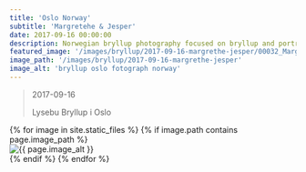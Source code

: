 ```yaml
---
title: 'Oslo Norway'
subtitle: 'Margretehe & Jesper'
date: 2017-09-16 00:00:00
description: Norwegian bryllup photography focused on bryllup and portrait photography. 
featured_image: '/images/bryllup/2017-09-16-margrethe-jesper/00032_Margrethe&Jesper_W_Oslo_Griffin_Photography.jpg'
image_path: '/images/bryllup/2017-09-16-margrethe-jesper'
image_alt: 'bryllup oslo fotograph norway'
---
```


> 2017-09-16
> 
> Lysebu Bryllup i Oslo

<!-- DO NOT EDIT BELOW -->
<div class="image-wrap" >
{% for image in site.static_files %}
    {% if image.path contains page.image_path %}
        <div class="image-wrap" >
        <img src="{{ site.baseurl }}{{ image.path }}" alt="{{ page.image_alt }}" />
        </div>
    {% endif %}
{% endfor %}
